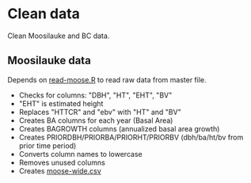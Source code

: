 Clean data
================

Clean Moosilauke and BC data.

## Moosilauke data
Depends on [read-moose.R](https://github.com/ghandi9000/ecodatascripts/read/read-moose.R) to read raw data from master file.

* Checks for columns: "DBH", "HT", "EHT", "BV"
 * "EHT" is estimated height
* Replaces "HTTCR" and "ebv" with "HT" and "BV"
* Creates BA columns for each year (Basal Area)
* Creates BAGROWTH columns (annualized basal area growth)
* Creates PRIORDBH/PRIORBA/PRIORHT/PRIORBV (dbh/ba/ht/bv from prior time period)
* Converts column names to lowercase
* Removes unused columns
* Creates [moose-wide.csv](http://github.com/ghandi9000/data/moose/moose-wide.csv)

